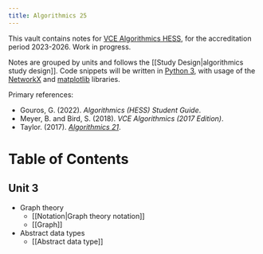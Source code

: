 ```yaml
---
title: Algorithmics 25
---
```

This vault contains notes for [VCE Algorithmics HESS](https://www.vcaa.vic.edu.au/curriculum/vce/vce-study-designs/algorithmics/Pages/Index.aspx), for the accreditation period 2023-2026. Work in progress.

Notes are grouped by units and follows the [[Study Design|algorithmics study design]]. Code snippets will be written in [Python 3](https://www.python.org/downloads/), with usage of the [NetworkX](https://networkx.org) and [matplotlib](https://matplotlib.org) libraries.

Primary references:
- Gouros, G. (2022). _Algorithmics (HESS) Student Guide_.
- Meyer, B. and Bird, S. (2018). _VCE Algorithmics (2017 Edition)_.
- Taylor. (2017). [*Algorithmics 21*](https://algo-21.vercel.app).
# Table of Contents
## Unit 3
- Graph theory
	- [[Notation|Graph theory notation]]
	- [[Graph]]
- Abstract data types
	- [[Abstract data type]]
